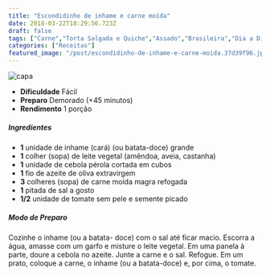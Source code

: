 ```yaml
---
title: "Escondidinho de inhame e carne moída"
date: 2018-03-22T18:29:56.723Z
draft: false
tags: ["Carne","Torta Salgada e Quiche","Assado","Brasileira","Dia a Dia","Alimentação saudável"]
categories: ["Receitas"]
featured_image: "/post/escondidinho-de-inhame-e-carne-moida.37d39f96.jpg"
---
```


![capa](/post/escondidinho-de-inhame-e-carne-moida.37d39f96.jpg)

*   **Dificuldade** Fácil
*   **Preparo** Demorado (+45 minutos)
*   **Rendimento** 1 porção

##### Ingredientes

*   **1** unidade de inhame (cará) (ou batata-doce) grande
*   **1** colher (sopa) de leite vegetal (amêndoa, aveia, castanha)
*   **1** unidade de cebola pérola cortada em cubos
*   **1** fio de azeite de oliva extravirgem
*   **3** colheres (sopa) de carne moída magra refogada
*   **1** pitada de sal a gosto
*   **1/2** unidade de tomate sem pele e semente picado

##### Modo de Preparo

Cozinhe o inhame (ou a batata- doce) com o sal até ficar macio. Escorra a água, amasse com um garfo e misture o leite vegetal. Em uma panela à parte, doure a cebola no azeite. Junte a carne e o sal. Refogue. Em um prato, coloque a carne, o inhame (ou a batata-doce) e, por cima, o tomate.
